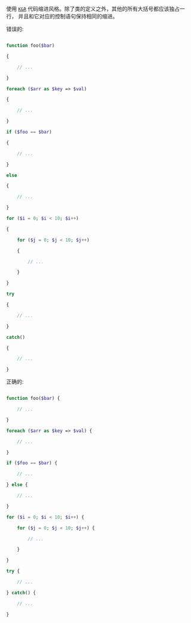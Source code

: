使用 [`K&R`](http://iyu.is-programmer.com/posts/30315.html) 代码缩进风格。除了类的定义之外，其他的所有大括号都应该独占一行， 并且和它对应的控制语句保持相同的缩进。

错误的:

```PHP

function foo($bar)

{

    // ...

}

foreach ($arr as $key => $val)

{

    // ...

}

if ($foo == $bar)

{

    // ...

}

else

{

    // ...

}

for ($i = 0; $i < 10; $i++)

{

    for ($j = 0; $j < 10; $j++)

    {

        // ...

    }

}

try

{

    // ...

}

catch()

{

    // ...

}

```

正确的:

```PHP

function foo($bar) {

    // ...

}

foreach ($arr as $key => $val) {

    // ...

}

if ($foo == $bar) {

    // ...

} else {

    // ...

}

for ($i = 0; $i < 10; $i++) {

    for ($j = 0; $j < 10; $j++) {

        // ...

    }

}

try {

    // ...

} catch() {

    // ...

}

```

